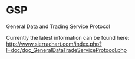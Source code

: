 GSP
===

General Data and Trading Service Protocol

Currently the latest information can be found here:
http://www.sierrachart.com/index.php?l=doc/doc_GeneralDataTradeServiceProtocol.php

